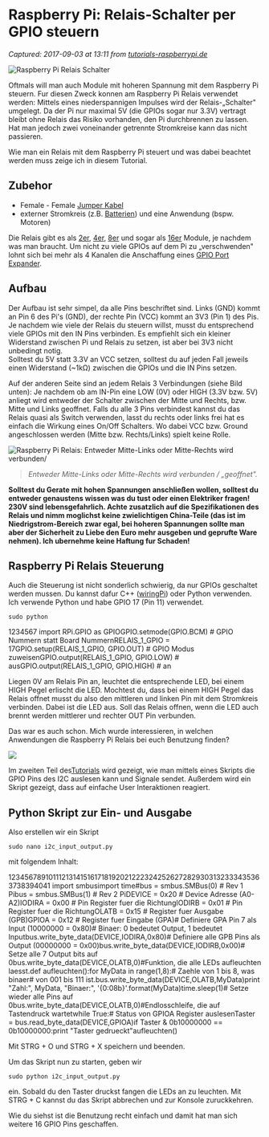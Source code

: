 # Raspberry Pi: Relais-Schalter per GPIO steuern

_Captured: 2017-09-03 at 13:11 from [tutorials-raspberrypi.de](https://tutorials-raspberrypi.de/raspberry-pi-relais-schalter-steuern/)_

![Raspberry Pi Relais Schalter](https://tutorials-raspberrypi.de/wp-content/uploads/2015/08/51UIh5JWRoL.jpg)

Oftmals will man auch Module mit hoheren Spannung mit dem Raspberry Pi steuern. Fur diesen Zweck konnen am Raspberry Pi Relais verwendet werden: Mittels eines niederspannigen Impulses wird der Relais-„Schalter" umgelegt. Da der Pi nur maximal 5V (die GPIOs sogar nur 3.3V) vertragt bleibt ohne Relais das Risiko vorhanden, den Pi durchbrennen zu lassen. Hat man jedoch zwei voneinander getrennte Stromkreise kann das nicht passieren.

Wie man ein Relais mit dem Raspberry Pi steuert und was dabei beachtet werden muss zeige ich in diesem Tutorial.

## Zubehor

  * Female - Female [Jumper Kabel](http://www.ebay.de/sch/i.html?_from=R40&_sacat=0&_nkw=female+female-jumper+kabel&rt=nc&LH_PrefLoc=1)
  * externer Stromkreis (z.B. [Batterien](http://www.amazon.de/mn/search/?_encoding=UTF8&linkCode=ur2&camp=1634&creative=19450&tag=754-21&field-keywords=Batterien)) und eine Anwendung (bspw. Motoren)

Die Relais gibt es als [2er](http://www.amazon.de/gp/product/B00PIMRGN4?ie=UTF8&linkCode=as2&camp=1634&creative=6738&tag=754-21&creativeASIN=B00PIMRGN4), [4er](http://www.amazon.de/gp/product/B00HWPDASA?ie=UTF8&linkCode=as2&camp=1634&creative=6738&tag=754-21&creativeASIN=B00HWPDASA), [8er](http://www.amazon.de/gp/product/B00SV22T8K?ie=UTF8&linkCode=as2&camp=1634&creative=6738&tag=754-21&creativeASIN=B00SV22T8K) und sogar als [16er](http://www.amazon.de/gp/product/B005WR747I?ie=UTF8&linkCode=as2&camp=1634&creative=6738&tag=754-21&creativeASIN=B005WR747I) Module, je nachdem was man braucht. Um nicht zu viele GPIOs auf dem Pi zu „verschwenden" lohnt sich bei mehr als 4 Kanalen die Anschaffung eines [GPIO Port Expander](https://tutorials-raspberrypi.de/gpio/gpios-mittels-i2c-port-expander-erweitern/).

## Aufbau

Der Aufbau ist sehr simpel, da alle Pins beschriftet sind. Links (GND) kommt an Pin 6 des Pi's (GND), der rechte Pin (VCC) kommt an 3V3 (Pin 1) des Pis. Je nachdem wie viele der Relais du steuern willst, musst du entsprechend viele GPIOs mit den IN Pins verbinden. Es empfiehlt sich ein kleiner Widerstand zwischen Pi und Relais zu setzen, ist aber bei 3V3 nicht unbedingt notig.  
Solltest du 5V statt 3.3V an VCC setzen, solltest du auf jeden Fall jeweils einen Widerstand (~1kΩ) zwischen die GPIOs und die IN Pins setzen.

Auf der anderen Seite sind an jedem Relais 3 Verbindungen (siehe Bild unten): Je nachdem ob am IN-Pin eine LOW (0V) oder HIGH (3.3V bzw. 5V) anliegt wird entweder der Schalter zwischen der Mitte und Rechts, bzw. Mitte und Links geoffnet. Falls du alle 3 Pins verbindest kannst du das Relais quasi als Switch verwenden, lasst du rechts oder links frei hat es einfach die Wirkung eines On/Off Schalters. Wo dabei VCC bzw. Ground angeschlossen werden (Mitte bzw. Rechts/Links) spielt keine Rolle.

![Raspberry Pi Relais: Entweder Mitte-Links oder Mitte-Rechts wird verbunden/](https://tutorials-raspberrypi.de/wp-content/uploads/20150831_122651.jpg)

> _Entweder Mitte-Links oder Mitte-Rechts wird verbunden / „geoffnet"._

**Solltest du Gerate mit hohen Spannungen anschließen wollen, solltest du entweder genaustens wissen was du tust oder einen Elektriker fragen! 230V sind lebensgefahrlich. Achte zusatzlich auf die Spezifikationen des Relais und nimm moglichst keine zwielichtigen China-Teile (das ist im Niedrigstrom-Bereich zwar egal, bei hoheren Spannungen sollte man aber der Sicherheit zu Liebe den Euro mehr ausgeben und geprufte Ware nehmen). Ich ubernehme keine Haftung fur Schaden!**

## Raspberry Pi Relais Steuerung

Auch die Steuerung ist nicht sonderlich schwierig, da nur GPIOs geschaltet werden mussen. Du kannst dafur C++ ([wiringPi](https://tutorials-raspberrypi.de/gpio/wiringpi-installieren-pinbelegung/)) oder Python verwenden. Ich verwende Python und habe GPIO 17 (Pin 11) verwendet.
    
    
    sudo python

1234567 
import RPi.GPIO as GPIOGPIO.setmode(GPIO.BCM) # GPIO Nummern statt Board NummernRELAIS_1_GPIO = 17GPIO.setup(RELAIS_1_GPIO, GPIO.OUT) # GPIO Modus zuweisenGPIO.output(RELAIS_1_GPIO, GPIO.LOW) # ausGPIO.output(RELAIS_1_GPIO, GPIO.HIGH) # an

Liegen 0V am Relais Pin an, leuchtet die entsprechende LED, bei einem HIGH Pegel erlischt die LED. Mochtest du, dass bei einem HIGH Pegel das Relais offnet musst du also den mittleren und linken Pin mit dem Stromkreis verbinden. Dabei ist die LED aus. Soll das Relais offnen, wenn die LED auch brennt werden mittlerer und rechter OUT Pin verbunden.

Das war es auch schon. Mich wurde interessieren, in welchen Anwendungen die Raspberry Pi Relais bei euch Benutzung finden?

  
![](https://tutorials-raspberrypi.de/wp-content/uploads/2014/03/20140330_1445092.jpg)

Im zweiten Teil des[Tutorials](http://tutorials-raspberrypi.de/gpio/gpios-mittels-i2c-port-expander-erweitern/) wird gezeigt, wie man mittels eines Skripts die GPIO Pins des I2C auslesen kann und Signale sendet. Außerdem wird ein Skript gezeigt, dass auf einfache User Interaktionen reagiert.

## Python Skript zur Ein- und Ausgabe

Also erstellen wir ein Skript
    
    
    sudo nano i2c_input_output.py

mit folgendem Inhalt:

1234567891011121314151617181920212223242526272829303132333435363738394041 
import smbusimport time#bus = smbus.SMBus(0) # Rev 1 Pibus = smbus.SMBus(1) # Rev 2 PiDEVICE = 0x20 # Device Adresse (A0-A2)IODIRA = 0x00 # Pin Register fuer die RichtungIODIRB = 0x01 # Pin Register fuer die RichtungOLATB = 0x15 # Register fuer Ausgabe (GPB)GPIOA = 0x12 # Register fuer Eingabe (GPA)# Definiere GPA Pin 7 als Input (10000000 = 0x80)# Binaer: 0 bedeutet Output, 1 bedeutet Inputbus.write_byte_data(DEVICE,IODIRA,0x80)# Definiere alle GPB Pins als Output (00000000 = 0x00)bus.write_byte_data(DEVICE,IODIRB,0x00)# Setze alle 7 Output bits auf 0bus.write_byte_data(DEVICE,OLATB,0)#Funktion, die alle LEDs aufleuchten laesst.def aufleuchten():for MyData in range(1,8):# Zaehle von 1 bis 8, was binaer# von 001 bis 111 ist.bus.write_byte_data(DEVICE,OLATB,MyData)print "Zahl:", MyData, "Binaer:", '{0:08b}'.format(MyData)time.sleep(1)# Setze wieder alle Pins auf 0bus.write_byte_data(DEVICE,OLATB,0)#Endlosschleife, die auf Tastendruck wartetwhile True:# Status von GPIOA Register auslesenTaster = bus.read_byte_data(DEVICE,GPIOA)if Taster & 0b10000000 == 0b10000000:print "Taster gedrueckt"aufleuchten()

Mit STRG + O und STRG + X speichern und beenden.

Um das Skript nun zu starten, geben wir
    
    
    sudo python i2c_input_output.py

ein. Sobald du den Taster druckst fangen die LEDs an zu leuchten. Mit STRG + C kannst du das Skript abbrechen und zur Konsole zuruckkehren.

Wie du siehst ist die Benutzung recht einfach und damit hat man sich weitere 16 GPIO Pins geschaffen.
